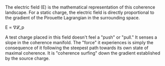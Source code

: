 The electric field (E) is the mathematical representation of this coherence landscape. For a static charge, the electric field is directly proportional to the gradient of the Pirouette Lagrangian in the surrounding space.

E ∝ ∇𝓛_p
 
A test charge placed in this field doesn't feel a "push" or "pull." It senses a slope in the coherence manifold. The "force" it experiences is simply the consequence of it following the steepest path towards its own state of maximal coherence. It is "coherence surfing" down the gradient established by the source charge.